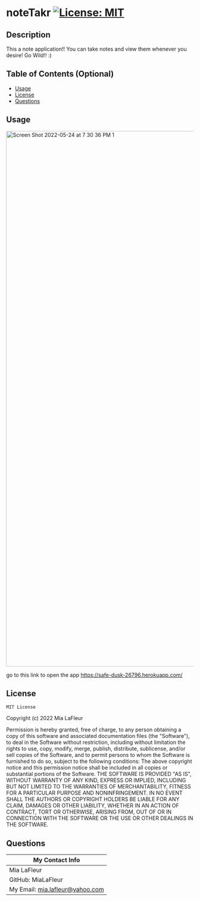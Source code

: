 
  # noteTakr  [![License: MIT](https://img.shields.io/badge/License-MIT-yellow.svg)](https://opensource.org/licenses/MIT)

  ## Description

  This a note application!! You can take notes and view them whenever you desire! Go Wild!! :)

  ## Table of Contents (Optional)
  
  - [Usage](#usage)
  - [License](#license)
  - [Questions](#questions)

  ## Usage
  <img width="1440" alt="Screen Shot 2022-05-24 at 7 30 36 PM 1" src="https://user-images.githubusercontent.com/98631402/170153553-7cdf6cd2-6646-45c5-bca2-6069ee66a411.png">

  

  go to this link to open the app https://safe-dusk-26796.herokuapp.com/

  ## License

  
    MIT License

Copyright (c) 2022 Mia LaFleur

Permission is hereby granted, free of charge, to any person obtaining a copy
of this software and associated documentation files (the "Software"), to deal
in the Software without restriction, including without limitation the rights
to use, copy, modify, merge, publish, distribute, sublicense, and/or sell
copies of the Software, and to permit persons to whom the Software is
furnished to do so, subject to the following conditions:
The above copyright notice and this permission notice shall be included in all
copies or substantial portions of the Software.
THE SOFTWARE IS PROVIDED "AS IS", WITHOUT WARRANTY OF ANY KIND, EXPRESS OR
IMPLIED, INCLUDING BUT NOT LIMITED TO THE WARRANTIES OF MERCHANTABILITY,
FITNESS FOR A PARTICULAR PURPOSE AND NONINFRINGEMENT. IN NO EVENT SHALL THE
AUTHORS OR COPYRIGHT HOLDERS BE LIABLE FOR ANY CLAIM, DAMAGES OR OTHER
LIABILITY, WHETHER IN AN ACTION OF CONTRACT, TORT OR OTHERWISE, ARISING FROM,
OUT OF OR IN CONNECTION WITH THE SOFTWARE OR THE USE OR OTHER DEALINGS IN THE
SOFTWARE.


  ## Questions

  | My Contact Info|
  |----------|
  |Mia LaFleur|
  |GitHub: MiaLaFleur|
  |My Email: mia.lafleur@yahoo.com|

